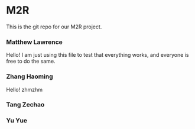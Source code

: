 # M2R
This is the git repo for our M2R project.
### Matthew Lawrence
Hello! I am just using this file to test that everything works, and everyone is free to do the same.
### Zhang Haoming
Hello! zhmzhm
### Tang Zechao

### Yu Yue